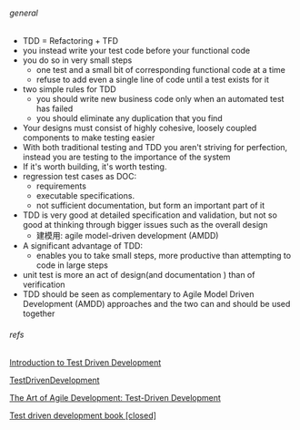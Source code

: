 

###### general

*  TDD = Refactoring + TFD
*  you instead write your test code before your functional code
*  you do so in very small steps
    -  one test and a small bit of corresponding functional code at a time
    -  refuse to add even a single line of code until a test exists for it
*  two simple rules for TDD
    -  you should write new business code only when an automated test has failed
    -  you should eliminate any duplication that you find
*  Your designs must consist of highly cohesive, loosely coupled components to make testing easier
*  With both traditional testing and TDD you aren't striving for perfection, instead you are testing to the importance of the system
*  If it's worth building, it's worth testing.
*  regression test cases as DOC:
    -  requirements
    -  executable specifications.
    -  not sufficient documentation, but  form an important part of it
*  TDD is very good at detailed specification and validation, but not so good at thinking through bigger issues such as the overall design
    -  建模用:  agile model-driven development (AMDD) 
*  A significant advantage of TDD:
    -  enables you to take small steps, more productive than attempting to code in large steps
*  unit test is more an act of design(and documentation ) than of verification
*  TDD should be seen as complementary to Agile Model Driven Development (AMDD) approaches and the two can and should be used together


###### refs



[Introduction to Test Driven Development](http://agiledata.org/essays/tdd.html)

[TestDrivenDevelopment](https://martinfowler.com/bliki/TestDrivenDevelopment.html)

[The Art of Agile Development: Test-Driven Development](http://www.jamesshore.com/Agile-Book/test_driven_development.html)

[Test driven development book [closed]](https://stackoverflow.com/questions/797026/test-driven-development-book)